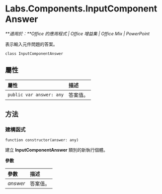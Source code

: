 
# <a name="labs.components.inputcomponentanswer"></a>Labs.Components.InputComponentAnswer

 _**適用於︰**Office 的應用程式 | Office 增益集 | Office Mix | PowerPoint_

表示輸入元件問題的答案。

```
class InputComponentAnswer
```


## <a name="properties"></a>屬性


|屬性	|描述|
|:-----|:-----|
| `public var answer: any`|答案值。|

## <a name="methods"></a>方法




### <a name="constructor"></a>建構函式

 `function constructor(answer: any)`

建立 **InputComponentAnswer** 類別的新執行個體。

 **參數**


|參數|描述|
|:-----|:-----|
| _answer_|答案值。|
